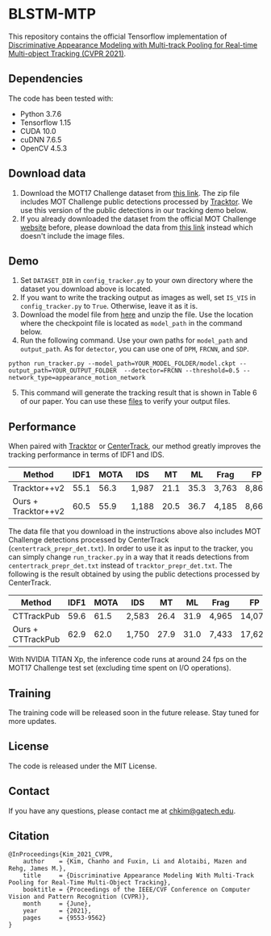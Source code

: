 # BLSTM-MTP

This repository contains the official Tensorflow implementation of [Discriminative Appearance Modeling with Multi-track Pooling for Real-time Multi-object Tracking (CVPR 2021)](https://openaccess.thecvf.com/content/CVPR2021/html/Kim_Discriminative_Appearance_Modeling_With_Multi-Track_Pooling_for_Real-Time_Multi-Object_Tracking_CVPR_2021_paper.html).


## Dependencies
The code has been tested with:

- Python 3.7.6
- Tensorflow 1.15
- CUDA 10.0
- cuDNN 7.6.5
- OpenCV 4.5.3

## Download data

1. Download the MOT17 Challenge dataset from [this link](https://drive.google.com/file/d/1lZGLxWUcpRoVl0QGuPUx_ry10FqklaIf/view?usp=sharing). The zip file includes MOT Challenge public detections processed by [Tracktor](https://github.com/phil-bergmann/tracking_wo_bnw). We use this version of the public detections in our tracking demo below.
2. If you already downloaded the dataset from the official MOT Challenge [website](https://motchallenge.net/) before, please download the data from [this link](https://drive.google.com/file/d/1LSda5Z44qJZX9K50PrvXHf8exrPKHvRy/view?usp=sharing) instead which doesn't include the image files. 

## Demo

1. Set `DATASET_DIR` in `config_tracker.py` to your own directory where the dataset you download above is located. 
2. If you want to write the tracking output as images as well, set `IS_VIS` in `config_tracker.py` to `True`. Otherwise, leave it as it is.
3. Download the model file from [here](https://drive.google.com/file/d/1dOYof9N8RhFACS5dkr-gLQcb8eTOXupJ/view?usp=sharing) and unzip the file. Use the location where the checkpoint file is located as `model_path` in the command below. 
4. Run the following command. Use your own paths for `model_path` and `output_path`. As for `detector`, you can use one of `DPM`, `FRCNN`, and `SDP`. 
```
python run_tracker.py --model_path=YOUR_MODEL_FOLDER/model.ckpt --output_path=YOUR_OUTPUT_FOLDER  --detector=FRCNN --threshold=0.5 --network_type=appearance_motion_network
```
5. This command will generate the tracking result that is shown in Table 6 of our paper. You can use these [files](https://drive.google.com/file/d/1CKdjUIlHbfO304IYwsrdblQ_PXEtmYCm/view?usp=sharing) to verify your output files.

## Performance

When paired with [Tracktor](https://github.com/phil-bergmann/tracking_wo_bnw) or [CenterTrack](https://github.com/xingyizhou/CenterTrack), our method greatly improves the tracking performance in terms of IDF1 and IDS. 

| Method                | IDF1        | MOTA        | IDS         | MT          | ML          | Frag        | FP          | FN          | 
| --------------------- | ----------- | ----------- | ----------- | ----------- | ----------- | ----------- | ----------- | ----------- |
| Tracktor++v2          | 55.1        | 56.3        | 1,987       | 21.1        | 35.3        | 3,763       | 8,866       | 235,449     |
| Ours + Tracktor++v2   | 60.5        | 55.9        | 1,188       | 20.5        | 36.7        | 4,185       | 8,663       | 238,863     |

The data file that you download in the instructions above also includes MOT Challenge detections processed by CenterTrack (`centertrack_prepr_det.txt`). In order to use it as input to the tracker, you can simply change `run_tracker.py` in a way that it reads detections from `centertrack_prepr_det.txt` instead of `tracktor_prepr_det.txt`. The following is the result obtained by using the public detections processed by CenterTrack.

| Method                | IDF1        | MOTA        | IDS         | MT          | ML          | Frag        | FP          | FN          | 
| --------------------- | ----------- | ----------- | ----------- | ----------- | ----------- | ----------- | ----------- | ----------- |
| CTTrackPub            | 59.6        | 61.5        | 2,583       | 26.4        | 31.9        | 4,965       | 14,076      | 200,672     |
| Ours + CTTrackPub     | 62.9        | 62.0        | 1,750       | 27.9        | 31.0        | 7,433       | 17,621      | 194,946     |

With NVIDIA TITAN Xp, the inference code runs at around 24 fps on the MOT17 Challenge test set (excluding time spent on I/O operations). 

## Training
The training code will be released soon in the future release. Stay tuned for more updates.

## License
The code is released under the MIT License.

## Contact
If you have any questions, please contact me at chkim@gatech.edu.

## Citation
```
@InProceedings{Kim_2021_CVPR,
    author    = {Kim, Chanho and Fuxin, Li and Alotaibi, Mazen and Rehg, James M.},
    title     = {Discriminative Appearance Modeling With Multi-Track Pooling for Real-Time Multi-Object Tracking},
    booktitle = {Proceedings of the IEEE/CVF Conference on Computer Vision and Pattern Recognition (CVPR)},
    month     = {June},
    year      = {2021},
    pages     = {9553-9562}
}
```